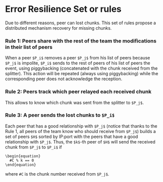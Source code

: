 Error Resilience Set or rules
=============================

Due to different reasons, peer can lost chunks. This set of rules propose a distributed mechanism recovery for missing chunks.

### Rule 1: Peers share with the rest of the team the modifications in their list of peers

When a peer `$P_i$` removes a peer `$P_j$` from his list of peers because `$P_j$` is impolite, `$P_i$` sends to the rest of peers of his list of peers the event, using piggybacking (concatenated with the chunk received from the splitter). This action will be repeated (always using piggybacking) while the corresponding peer does not acknowledge the reception.

### Rule 2: Peers track which peer relayed each received chunk

This allows to know which chunk was sent from the splitter to `$P_j$`.

### Rule 3: A peer sends the lost chunks to `$P_i$`

Each peer that has a good relationship with `$P_j$` (notice that thanks to the Rule 1, all peers of the team know who should receive from `$P_j$`) builds a set of peers `$H$` sorted by IP:port with the peers that have a good relationship with `$P_j$`. Thus, the `$k$`-th peer of `$H$` will send the received chunk from `$P_j$` to `$P_i$` if

    \begin{equation}
      #C % k == 0
    \end{equation}
    
where `#C` is the chunk number received from `$P_j$`.

<!-- Multiple splitters transmitting the same stream can improve the
performance in contexts where the lost of chunks is quite high.-->

